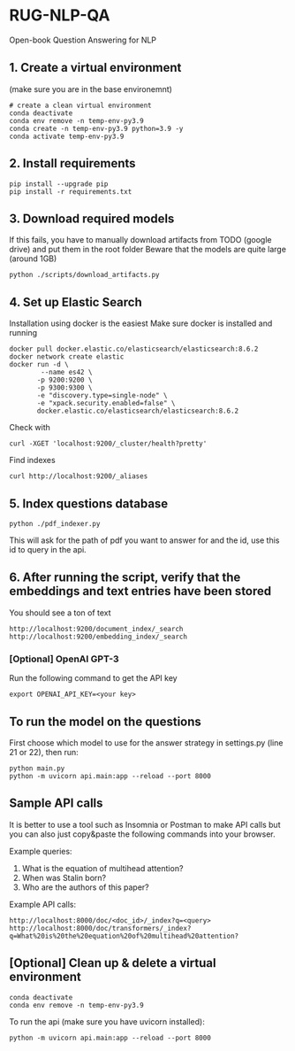 # RUG-NLP-QA

Open-book Question Answering for NLP

## 1. Create a virtual environment
(make sure you are in the base environemnt)
```
# create a clean virtual environment
conda deactivate
conda env remove -n temp-env-py3.9
conda create -n temp-env-py3.9 python=3.9 -y
conda activate temp-env-py3.9
```

## 2. Install requirements

```
pip install --upgrade pip
pip install -r requirements.txt
```

## 3. Download required models
If this fails, you have to manually download artifacts from TODO (google drive) and put them in 
the root folder
Beware that the models are quite large (around 1GB)
```
python ./scripts/download_artifacts.py
```

## 4. Set up Elastic Search

Installation using docker is the easiest
Make sure docker is installed and running

```
docker pull docker.elastic.co/elasticsearch/elasticsearch:8.6.2
docker network create elastic
docker run -d \
        --name es42 \
       -p 9200:9200 \
       -p 9300:9300 \
       -e "discovery.type=single-node" \
       -e "xpack.security.enabled=false" \
       docker.elastic.co/elasticsearch/elasticsearch:8.6.2
```

Check with

```
curl -XGET 'localhost:9200/_cluster/health?pretty'
```

Find indexes

```
curl http://localhost:9200/_aliases
```

## 5. Index questions database
```
python ./pdf_indexer.py
```
This will ask for the path of pdf you want to answer for and the id, use this id to query in the api.

## 6. After running the script, verify that the embeddings and text entries have been stored
You should see a ton of text
```
http://localhost:9200/document_index/_search
http://localhost:9200/embedding_index/_search
```

### [Optional] OpenAI GPT-3

Run the following command to get the API key

```
export OPENAI_API_KEY=<your key>
```

## To run the model on the questions
First choose which model to use for the answer strategy in settings.py (line 21 or 22), then run:
```
python main.py
python -m uvicorn api.main:app --reload --port 8000
```

## Sample API calls
It is better to use a tool such as Insomnia or Postman to make API calls but you can also just 
copy&paste the following commands into your browser.

Example queries: 
1. What is the equation of multihead attention?
2. When was Stalin born?
3. Who are the authors of this paper?

Example API calls:
```
http://localhost:8000/doc/<doc_id>/_index?q=<query>
http://localhost:8000/doc/transformers/_index?q=What%20is%20the%20equation%20of%20multihead%20attention?
```

## [Optional] Clean up & delete a virtual environment

```
conda deactivate
conda env remove -n temp-env-py3.9
```

To run the api (make sure you have uvicorn installed):
```
python -m uvicorn api.main:app --reload --port 8000
```